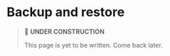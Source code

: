 # Backup and restore

> 🚧 **UNDER CONSTRUCTION**
>
> This page is yet to be written. Come back later.